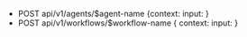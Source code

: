 - POST api/v1/agents/$agent-name
 {context:
  input: }
- POST api/v1/workflows/$workflow-name
  {
   context:
   input: 
  }
